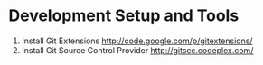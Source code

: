 Development Setup and Tools
===========================

1. Install Git Extensions http://code.google.com/p/gitextensions/ 
2. Install Git Source Control Provider http://gitscc.codeplex.com/
